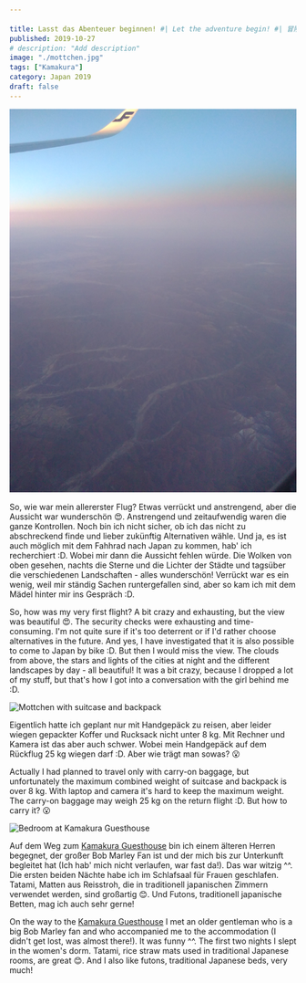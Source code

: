 ```yaml
---

title: Lasst das Abenteuer beginnen! #| Let the adventure begin! #| 冒険を始めましょう！
published: 2019-10-27
# description: "Add description"
image: "./mottchen.jpg"
tags: ["Kamakura"]
category: Japan 2019
draft: false
---
```


![Sunrise over eastern Russia](./flight.jpg)

So, wie war mein allererster Flug? Etwas verrückt und anstrengend, aber die Aussicht war wunderschön 😍.
Anstrengend und zeitaufwendig waren die ganze Kontrollen. Noch bin ich nicht sicher, ob ich das nicht zu abschreckend finde und lieber zukünftig Alternativen 
wähle. Und ja, es ist auch möglich mit dem Fahhrad nach Japan zu kommen, hab' ich recherchiert :D.
Wobei mir dann die Aussicht fehlen würde. Die Wolken von oben gesehen, nachts die Sterne und die Lichter der Städte und tagsüber die verschiedenen 
Landschaften - alles wunderschön!
Verrückt war es ein wenig, weil mir ständig Sachen runtergefallen sind, aber so kam ich mit dem Mädel hinter mir ins Gespräch :D.

So, how was my very first flight? A bit crazy and exhausting, but the view was beautiful 😍.
The security checks were exhausting and time-consuming. I'm not quite sure if it's too deterrent or if I'd rather choose alternatives in the future. And yes, 
I have investigated that it is also possible to come to Japan by bike :D.
But then I would miss the view. The clouds from above, the stars and lights of the cities at night and the different landscapes by day - all beautiful!
It was a bit crazy, because I dropped a lot of my stuff, but that's how I got into a conversation with the girl behind me :D.

<!-- さいしょのフレイトはどうでしたか。少しクレイジーでつかれた、でも景色はきれいでした。コントロールには時間がかかりました。ひこうきからのながめはとてもよかったです。
雲と星とふうけいがとてもきれいです。 -->


![Mottchen with suitcase and backpack](./mottchen.jpg)

Eigentlich hatte ich geplant nur mit Handgepäck zu reisen, aber leider wiegen gepackter Koffer und Rucksack nicht unter 8 kg. Mit Rechner und Kamera ist das 
aber auch schwer. Wobei mein Handgepäck auf dem Rückflug 25 kg wiegen darf :D. Aber wie trägt man sowas? 😮

Actually I had planned to travel only with carry-on baggage, but unfortunately the maximum combined weight of suitcase and backpack is over 8 kg. With laptop 
and camera it's hard to keep the maximum weight. The carry-on baggage may weigh 25 kg on the return flight :D. But how to carry it? 😮

<!-- スーツケースとリュックサックのじゅうりょうは８kgいじょうです。手荷物には多すぎます。帰路の手荷物は25kgになります。むずかしいです。😮 -->

![Bedroom at Kamakura Guesthouse](./bedroom.jpg)

Auf dem Weg zum <a href="https://kamakura-guesthouse.com/en/" target="_blank" rel="noopener noreferrer">Kamakura Guesthouse</a> bin ich einem älteren Herren 
begegnet, der großer Bob Marley Fan ist und der mich bis zur Unterkunft begleitet hat (Ich hab' mich nicht verlaufen, war fast da!). Das war witzig ^^.
Die ersten beiden Nächte habe ich im Schlafsaal für Frauen geschlafen. Tatami, Matten aus Reisstroh, die in traditionell japanischen Zimmern verwendet werden, 
sind großartig 😊. Und Futons, traditionell japanische Betten, mag ich auch sehr gerne! 

On the way to the <a href="https://kamakura-guesthouse.com/en/" target="_blank" rel="noopener noreferrer">Kamakura Guesthouse</a> I met an older gentleman who 
is a big Bob Marley fan and who accompanied me to the accommodation (I didn't get lost, was almost there!). It was funny ^^.
The first two nights I slept in the women's dorm. Tatami, rice straw mats used in traditional Japanese rooms, are great 😊. And I also like futons, traditional 
Japanese beds, very much! 

<!-- ホステルに行ったとき、男にあいました。男はボブ・マーリーが好きです。私たちは一緒にホステルに行きました。面白かったです。
さいしょの２ばんはじょせいのりょうでねました。畳と布団が好きです。 -->
